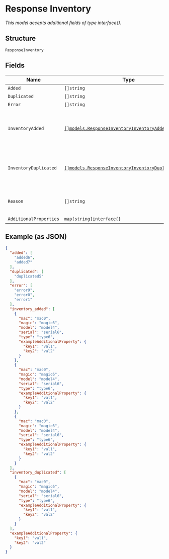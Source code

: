 
# Response Inventory

*This model accepts additional fields of type interface{}.*

## Structure

`ResponseInventory`

## Fields

| Name | Type | Tags | Description |
|  --- | --- | --- | --- |
| `Added` | `[]string` | Optional | - |
| `Duplicated` | `[]string` | Optional | - |
| `Error` | `[]string` | Optional | - |
| `InventoryAdded` | [`[]models.ResponseInventoryInventoryAddedItems`](../../doc/models/response-inventory-inventory-added-items.md) | Optional | **Constraints**: *Minimum Items*: `1`, *Unique Items Required* |
| `InventoryDuplicated` | [`[]models.ResponseInventoryInventoryDuplicatedItems`](../../doc/models/response-inventory-inventory-duplicated-items.md) | Optional | **Constraints**: *Minimum Items*: `1`, *Unique Items Required* |
| `Reason` | `[]string` | Optional | **Constraints**: *Unique Items Required* |
| `AdditionalProperties` | `map[string]interface{}` | Optional | - |

## Example (as JSON)

```json
{
  "added": [
    "added6",
    "added7"
  ],
  "duplicated": [
    "duplicated5"
  ],
  "error": [
    "error9",
    "error0",
    "error1"
  ],
  "inventory_added": [
    {
      "mac": "mac0",
      "magic": "magic6",
      "model": "model4",
      "serial": "serial6",
      "type": "type6",
      "exampleAdditionalProperty": {
        "key1": "val1",
        "key2": "val2"
      }
    },
    {
      "mac": "mac0",
      "magic": "magic6",
      "model": "model4",
      "serial": "serial6",
      "type": "type6",
      "exampleAdditionalProperty": {
        "key1": "val1",
        "key2": "val2"
      }
    },
    {
      "mac": "mac0",
      "magic": "magic6",
      "model": "model4",
      "serial": "serial6",
      "type": "type6",
      "exampleAdditionalProperty": {
        "key1": "val1",
        "key2": "val2"
      }
    }
  ],
  "inventory_duplicated": [
    {
      "mac": "mac0",
      "magic": "magic6",
      "model": "model4",
      "serial": "serial6",
      "type": "type6",
      "exampleAdditionalProperty": {
        "key1": "val1",
        "key2": "val2"
      }
    }
  ],
  "exampleAdditionalProperty": {
    "key1": "val1",
    "key2": "val2"
  }
}
```

